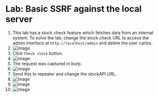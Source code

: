 # Lab: Basic SSRF against the local server

1.  This lab has a stock check feature which fetches data from an internal system. To solve the lab, change the stock check URL to access the admin interface at `http://localhost/admin` and delete the user carlos.
2.  ![image](https://github.com/Lord-Edward/Web-Security-Academy-Learning-Paths/assets/117797209/b9e5a1e7-6247-42c7-ad38-604ac300999d)
3.  Click `Check stock` button.
4.  ![image](https://github.com/Lord-Edward/Web-Security-Academy-Learning-Paths/assets/117797209/94c63e73-db69-46f9-8e0c-e332a2372e59)
5.  The request was captured in burp.
6.  ![image](https://github.com/Lord-Edward/Web-Security-Academy-Learning-Paths/assets/117797209/cfaf6d1e-15c2-4601-b239-c5bbe7baed1e)
7.  Send this to repeater and change the stockAPI URL.
8.  ![image](https://github.com/Lord-Edward/Web-Security-Academy-Learning-Paths/assets/117797209/7c134b4b-7146-4bc8-9379-0ff25e920e47)
9.  ![image](https://github.com/Lord-Edward/Web-Security-Academy-Learning-Paths/assets/117797209/94098de1-5f3e-4b51-908b-7fdd6ae598ac)
10.  ![image](https://github.com/Lord-Edward/Web-Security-Academy-Learning-Paths/assets/117797209/2bd666c3-8ca4-4e18-80fb-450e6b3f6128)





